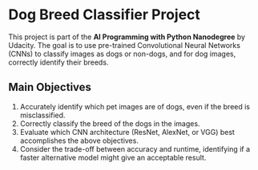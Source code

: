 # Dog Breed Classifier Project

This project is part of the **AI Programming with Python Nanodegree** by Udacity. The goal is to use pre-trained Convolutional Neural Networks (CNNs) to classify images as dogs or non-dogs, and for dog images, correctly identify their breeds.

## Main Objectives
1. Accurately identify which pet images are of dogs, even if the breed is misclassified.
2. Correctly classify the breed of the dogs in the images.
3. Evaluate which CNN architecture (ResNet, AlexNet, or VGG) best accomplishes the above objectives.
4. Consider the trade-off between accuracy and runtime, identifying if a faster alternative model might give an acceptable result.